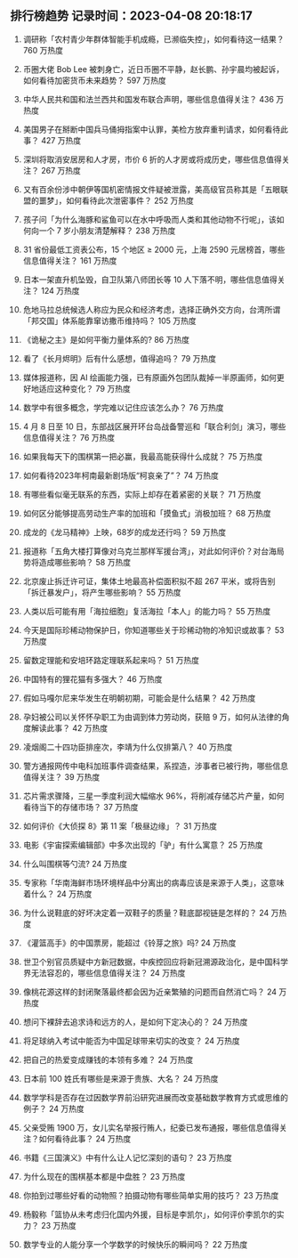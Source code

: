 
## 排行榜趋势 记录时间：2023-04-08 20:18:17
  
  1. 调研称「农村青少年群体智能手机成瘾，已濒临失控」，如何看待这一结果？ 760 万热度
    
  2. 币圈大佬 Bob Lee 被刺身亡，近日币圈不平静，赵长鹏、孙宇晨均被起诉，如何看待加密货币未来趋势？ 597 万热度
    
  3. 中华人民共和国和法兰西共和国发布联合声明，哪些信息值得关注？ 436 万热度
    
  4. 美国男子在掰断中国兵马俑拇指案中认罪，美检方放弃重判请求，如何看待此事？ 427 万热度
    
  5. 深圳将取消安居房和人才房，市价 6 折的人才房或将成历史，哪些信息值得关注？ 267 万热度
    
  6. 又有百余份涉中朝伊等国机密情报文件疑被泄露，美高级官员称其是「五眼联盟的噩梦」，如何看待此次泄密事件？ 252 万热度
    
  7. 孩子问「为什么海豚和鲨鱼可以在水中呼吸而人类和其他动物不行呢」，该如何向一个 7 岁小朋友清楚解释？ 238 万热度
    
  8. 31 省份最低工资表公布，15 个地区 ≥ 2000 元，上海 2590 元居榜首，哪些信息值得关注？ 161 万热度
    
  9. 日本一架直升机坠毁，自卫队第八师团长等 10 人下落不明，哪些信息值得关注？ 124 万热度
    
  10. 危地马拉总统候选人称应为民众和经济考虑，选择正确外交方向，台湾所谓「邦交国」体系能靠窜访撒币维持吗？ 105 万热度
    
  11. 《诡秘之主》是如何平衡力量体系的? 86 万热度
    
  12. 看了《长月烬明》后有什么感想，值得追吗？ 79 万热度
    
  13. 媒体报道称，因 AI 绘画能力强，已有原画外包团队裁掉一半原画师，如何更好地适应这种变化？ 79 万热度
    
  14. 数学中有很多概念，学完难以记住应该怎么办？ 76 万热度
    
  15. 4 月 8 日至 10 日，东部战区展开环台岛战备警巡和「联合利剑」演习，哪些信息值得关注？ 76 万热度
    
  16. 如果我每天下的围棋第一把必赢，我最高能获得什么成就？ 75 万热度
    
  17. 如何看待2023年柯南最新剧场版“柯哀亲了”？ 74 万热度
    
  18. 有哪些看似毫无联系的东西，实际上却存在着紧密的关联？ 71 万热度
    
  19. 如何区分能够提高劳动生产率的加班和「摸鱼式」消极加班？ 68 万热度
    
  20. 成龙的《龙马精神》上映，68岁的成龙还行吗？ 59 万热度
    
  21. 报道称「五角大楼打算像对乌克兰那样军援台湾」，对此如何评价？对台海局势将造成哪些影响？ 58 万热度
    
  22. 北京废止拆迁许可证，集体土地最高补偿面积拟不超 267 平米，或将告别「拆迁暴发户」，将产生哪些影响？ 55 万热度
    
  23. 人类以后可能有用「海拉细胞」复活海拉「本人」的能力吗？ 55 万热度
    
  24. 今天是国际珍稀动物保护日，你知道哪些关于珍稀动物的冷知识或故事？ 53 万热度
    
  25. 留数定理能和安培环路定理联系起来吗？ 51 万热度
    
  26. 中国特有的狸花猫有多强大？ 46 万热度
    
  27. 假如马嘎尔尼来华发生在明朝初期，可能会是什么结果？ 42 万热度
    
  28. 孕妇被公司以关怀怀孕职工为由调到体力劳动岗，获赔 9 万，如何从法律的角度解读此事？ 42 万热度
    
  29. 凌烟阁二十四功臣排座次，李靖为什么仅排第八？ 40 万热度
    
  30. 警方通报网传中电科加班事件调查结果，系捏造，涉事者已被行拘，哪些信息值得关注？ 39 万热度
    
  31. 芯片需求骤降，三星一季度利润大幅缩水 96%，将削减存储芯片产量，如何看待当下的存储市场？ 37 万热度
    
  32. 如何评价《大侦探 8》第 11 案「极昼边缘」？ 31 万热度
    
  33. 电影《宇宙探索编辑部》中多次出现的「驴」有什么寓意？ 25 万热度
    
  34. 什么叫围棋等勺流? 24 万热度
    
  35. 专家称「华南海鲜市场环境样品中分离出的病毒应该是来源于人类」，这意味着什么？ 24 万热度
    
  36. 为什么说鞋底的好坏决定着一双鞋子的质量？鞋底鄙视链是怎样的？ 24 万热度
    
  37. 《灌篮高手》的中国票房，能超过《铃芽之旅》吗? 24 万热度
    
  38. 世卫个别官员质疑中方新冠数据，中疾控回应将新冠溯源政治化，是中国科学界无法容忍的，哪些信息值得关注？ 24 万热度
    
  39. 像桃花源这样的封闭聚落最终都会因为近亲繁殖的问题而自然消亡吗？ 24 万热度
    
  40. 想问下裸辞去追求诗和远方的人，是如何下定决心的？ 24 万热度
    
  41. 将足球纳入考试中能否为中国足球带来切实的改变？ 24 万热度
    
  42. 把自己的热爱变成赚钱的本领有多难？ 24 万热度
    
  43. 日本前 100 姓氏有哪些是来源于贵族、大名？ 24 万热度
    
  44. 数学学科是否存在过因数学界前沿研究进展而改变基础数学教育方式或思维的例子？ 24 万热度
    
  45. 父亲受贿 1900 万，女儿实名举报行贿人，纪委已发布通报，哪些信息值得关注？如何看待此事？ 24 万热度
    
  46. 书籍《三国演义》中有什么让人记忆深刻的语句？ 23 万热度
    
  47. 为什么现在的围棋基本都是中盘胜？ 23 万热度
    
  48. 你拍到过哪些好看的动物照？拍摄动物有哪些简单实用的技巧？ 23 万热度
    
  49. 杨毅称「篮协从未考虑归化国内外援，目标是李凯尔」，如何评价李凯尔的实力？ 23 万热度
    
  50. 数学专业的人能分享一个学数学的时候快乐的瞬间吗？ 22 万热度
    
